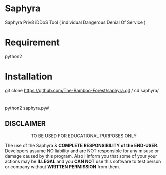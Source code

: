 # Saphyra
Saphyra Priv8 iDDoS Tool ( individual Dangerous Denial Of Service )

# Requirement
python2

# Installation
git clone https://github.com/The-Bamboo-Forest/saphyra.git
/
cd saphyra/
#
python2 saphyra.py#

## DISCLAIMER

<p align="center">
  TO BE USED FOR EDUCATIONAL PURPOSES ONLY
</p>

The use of the Saphyra & **COMPLETE
RESPONSIBILITY of the END-USER**. Developers assume NO liability and are NOT
responsible for any misuse or damage caused by this program. Also I inform you
that some of your your actions may be **ILLEGAL** and you **CAN NOT** use this
software to test person or company without **WRITTEN PERMISSION** from them.
